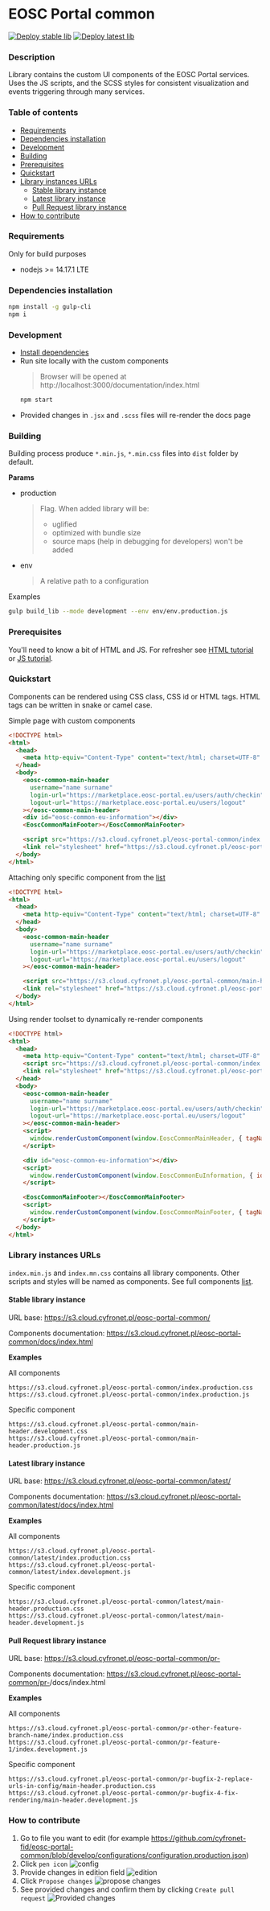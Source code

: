 # EOSC Portal common

[![Deploy stable lib](https://github.com/cyfronet-fid/eosc-portal-common/actions/workflows/deploy-stable.yaml/badge.svg?branch=master)](https://s3.cloud.cyfronet.pl/eosc-portal-common/docs/index.html)
[![Deploy latest lib](https://github.com/cyfronet-fid/eosc-portal-common/actions/workflows/deploy-latest.yaml/badge.svg?branch=develop)](https://s3.cloud.cyfronet.pl/eosc-portal-common/latest/docs/index.html)

### Description

Library contains the custom UI components of the EOSC Portal services. Uses the JS scripts, and the SCSS styles for
consistent visualization and events triggering through many services.

### Table of contents

- [Requirements](#requirements)
- [Dependencies installation](#dependencies-installation)
- [Development](#development)
- [Building](#building)
- [Prerequisites](#prerequisites)
- [Quickstart](#quickstart)
- [Library instances URLs](#library-instances-urls)
  - [Stable library instance](#stable-library-instance)
  - [Latest library instance](#latest-library-instance)
  - [Pull Request library instance](#pull-request-library-instance)
- [How to contribute](#how-to-contribute)

### Requirements

Only for build purposes

- nodejs >= 14.17.1 LTE

### Dependencies installation

```bash
npm install -g gulp-cli
npm i
```

### Development

- [Install dependencies](#dependencies-installation)
- Run site locally with the custom components
  > Browser will be opened at http://localhost:3000/documentation/index.html
  ```bash
  npm start
  ```
- Provided changes in `.jsx` and `.scss` files will re-render the docs page

### Building

Building process produce `*.min.js`, `*.min.css` files into `dist` folder by default.

**Params**

- production
  > Flag. When added library will be:
  >
  > - uglified
  > - optimized with bundle size
  > - source maps (help in debugging for developers) won't be added
- env
  > A relative path to a configuration

Examples

```bash
gulp build_lib --mode development --env env/env.production.js
```

### Prerequisites

You'll need to know a bit of HTML and JS. For refresher see [HTML tutorial](https://www.w3schools.com/html/)
or [JS tutorial](https://www.w3schools.com/js/default.asp).

### Quickstart

Components can be rendered using CSS class, CSS id or HTML tags. HTML tags can be written in snake or camel case.

Simple page with custom components

```html
<!DOCTYPE html>
<html>
  <head>
    <meta http-equiv="Content-Type" content="text/html; charset=UTF-8" />
  </head>
  <body>
    <eosc-common-main-header
      username="name surname"
      login-url="https://marketplace.eosc-portal.eu/users/auth/checkin"
      logout-url="https://marketplace.eosc-portal.eu/users/logout"
    ></eosc-common-main-header>
    <div id="eosc-common-eu-information"></div>
    <EoscCommonMainFooter></EoscCommonMainFooter>

    <script src="https://s3.cloud.cyfronet.pl/eosc-portal-common/index.production.min.js"></script>
    <link rel="stylesheet" href="https://s3.cloud.cyfronet.pl/eosc-portal-common/index.production.min.css" />
  </body>
</html>
```

Attaching only specific component from the [list](https://s3.cloud.cyfronet.pl/eosc-portal-common/docs/index.html)

```html
<!DOCTYPE html>
<html>
  <head>
    <meta http-equiv="Content-Type" content="text/html; charset=UTF-8" />
  </head>
  <body>
    <eosc-common-main-header
      username="name surname"
      login-url="https://marketplace.eosc-portal.eu/users/auth/checkin"
      logout-url="https://marketplace.eosc-portal.eu/users/logout"
    ></eosc-common-main-header>

    <script src="https://s3.cloud.cyfronet.pl/eosc-portal-common/main-header.production.min.js"></script>
    <link rel="stylesheet" href="https://s3.cloud.cyfronet.pl/eosc-portal-common/main-header.production.min.css" />
  </body>
</html>
```

Using render toolset to dynamically re-render components

```html
<!DOCTYPE html>
<html>
  <head>
    <meta http-equiv="Content-Type" content="text/html; charset=UTF-8" />
    <script src="https://s3.cloud.cyfronet.pl/eosc-portal-common/index.production.min.js"></script>
    <link rel="stylesheet" href="https://s3.cloud.cyfronet.pl/eosc-portal-common/index.production.min.css" />
  </head>
  <body>
    <eosc-common-main-header
      username="name surname"
      login-url="https://marketplace.eosc-portal.eu/users/auth/checkin"
      logout-url="https://marketplace.eosc-portal.eu/users/logout"
    ></eosc-common-main-header>
    <script>
      window.renderCustomComponent(window.EoscCommonMainHeader, { tagName: "eosc-common-main-header" });
    </script>

    <div id="eosc-common-eu-information"></div>
    <script>
      window.renderCustomComponent(window.EoscCommonEuInformation, { id: "eosc-common-eu-information" });
    </script>

    <EoscCommonMainFooter></EoscCommonMainFooter>
    <script>
      window.renderCustomComponent(window.EoscCommonMainFooter, { tagName: "EoscCommonMainFooter" });
    </script>
  </body>
</html>
```

### Library instances URLs

`index.min.js` and `index.mn.css` contains all library components. Other scripts and styles will be named as components.
See full components [list](https://s3.cloud.cyfronet.pl/eosc-portal-common/docs/index.html).

#### Stable library instance

URL base: https://s3.cloud.cyfronet.pl/eosc-portal-common/

Components documentation: https://s3.cloud.cyfronet.pl/eosc-portal-common/docs/index.html

**Examples**

All components

```text
https://s3.cloud.cyfronet.pl/eosc-portal-common/index.production.css
https://s3.cloud.cyfronet.pl/eosc-portal-common/index.production.js
```

Specific component

```text
https://s3.cloud.cyfronet.pl/eosc-portal-common/main-header.development.css
https://s3.cloud.cyfronet.pl/eosc-portal-common/main-header.production.js
```

#### Latest library instance

URL base: https://s3.cloud.cyfronet.pl/eosc-portal-common/latest/

Components documentation: https://s3.cloud.cyfronet.pl/eosc-portal-common/latest/docs/index.html

**Examples**

All components

```text
https://s3.cloud.cyfronet.pl/eosc-portal-common/latest/index.production.css
https://s3.cloud.cyfronet.pl/eosc-portal-common/latest/index.development.js
```

Specific component

```text
https://s3.cloud.cyfronet.pl/eosc-portal-common/latest/main-header.production.css
https://s3.cloud.cyfronet.pl/eosc-portal-common/latest/main-header.development.js
```

#### Pull Request library instance

URL base: https://s3.cloud.cyfronet.pl/eosc-portal-common/pr-<branch-name>

Components documentation: https://s3.cloud.cyfronet.pl/eosc-portal-common/pr-<branch-name>/docs/index.html

**Examples**

All components

```text
https://s3.cloud.cyfronet.pl/eosc-portal-common/pr-other-feature-branch-name/index.production.css
https://s3.cloud.cyfronet.pl/eosc-portal-common/pr-feature-1/index.development.js
```

Specific component

```text
https://s3.cloud.cyfronet.pl/eosc-portal-common/pr-bugfix-2-replace-urls-in-config/main-header.production.css
https://s3.cloud.cyfronet.pl/eosc-portal-common/pr-bugfix-4-fix-rendering/main-header.development.js
```

### How to contribute

1. Go to file you want to edit (for example https://github.com/cyfronet-fid/eosc-portal-common/blob/develop/configurations/configuration.production.json)
2. Click `pen icon`
   ![config](https://user-images.githubusercontent.com/31220811/138041697-ed2af299-65b5-4c2e-9080-5188c92a8b76.png)
3. Provide changes in edition field
   ![edition](https://user-images.githubusercontent.com/31220811/138041903-534a21e1-973a-4d8b-9f48-5139df12ec63.png)
4. Click `Propose changes`
   ![propose changes](https://user-images.githubusercontent.com/31220811/138042013-65286f41-7f58-4788-9432-439d4e0b8649.png)
5. See provided changes and confirm them by clicking `Create pull request`
   ![Provided changes](https://user-images.githubusercontent.com/31220811/138042232-0be21178-25f0-4eb1-94eb-f181e66e338d.png)
